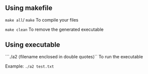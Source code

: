 ## Using makefile
```make all```/ ```make```
To compile your files

```make clean```
To remove the generated executable

## Using executable
```./a2 ⟨filename enclosed in double quotes⟩``
To run the executable

Example:
```./a2 test.txt```